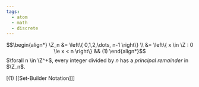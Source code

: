 ```yaml
---
tags:
  - atom
  - math
  - discrete
---
```

$$\begin{align*}
	\Z_n &= \left\{ 0,1,2,\dots, n-1 \right\} \\
	&= \left\{ x \in \Z : 0 \le x < n \right\}  && (1)
\end{align*}$$
$\forall n \in \Z^+$, every integer divided by $n$ has a *principal remainder* in $\Z_n$.

\[(1) [[Set-Builder Notation]]\]
